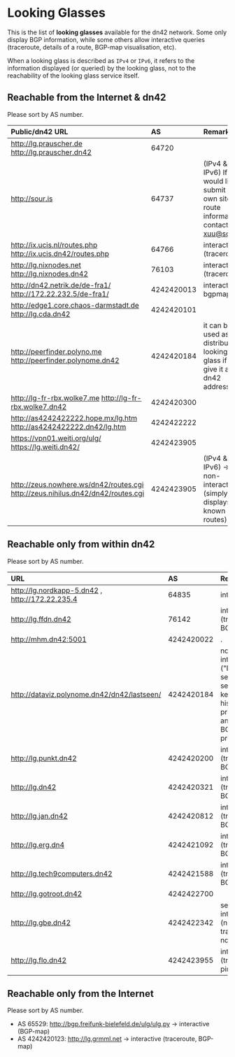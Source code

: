 # Looking Glasses

This is the list of **looking glasses** available for the dn42 network.  Some only display BGP information, while some others allow interactive queries (traceroute, details of a route, BGP-map visualisation, etc).

When a looking glass is described as `IPv4` or `IPv6`, it refers to the information displayed (or queried) by the looking glass, not to the reachability of the looking glass service itself.

## Reachable from the Internet & dn42

Please sort by AS number.

| Public/dn42 URL                            | AS                     | Remarks                    | State |
|:------------------------------------------------- |:---------------------- |:-------------------------- |:------|
|  http://lg.prauscher.de  http://lg.prauscher.dn42       |           64720         |                    | UP |
|  http://sour.is            |           64737        |         (IPv4 & IPv6) If you would like to submit your own site AS route information contact xuu@sour.is.   | UP |
|  http://ix.ucis.nl/routes.php   http://ix.ucis.dn42/routes.php        |           64766        |        interactive (traceroute)            | UP |
|  http://lg.nixnodes.net  http://lg.nixnodes.dn42         |           76103          |          interactive (traceroute)          | UP |
|  http://dn42.netrik.de/de-fra1/    http://172.22.232.5/de-fra1/         |          4242420013           |      interactive, bgpmap              | UP  |
|  http://edge1.core.chaos-darmstadt.de   http://lg.cda.dn42        |          4242420101          |                    |  |
|  http://peerfinder.polyno.me  http://peerfinder.polynome.dn42       |          4242420184           |        it can be used as a distributed looking glass if you give it a dn42 address.            | DOWN |
|  http://lg-fr-rbx.wolke7.me      http://lg-fr-rbx.wolke7.dn42      |          4242420300            |                    | DOWN |
|  http://as4242422222.hope.mx/lg.htm  http://as4242422222.dn42/lg.htm         |          4242422222           |                    | DOWN |
|  https://vpn01.weiti.org/ulg/  https://lg.weiti.dn42/      |          4242423905           |                    | UP |
|  http://zeus.nowhere.ws/dn42/routes.cgi  http://zeus.nihilus.dn42/dn42/routes.cgi      |          4242423905           |        (IPv4 & IPv6) → non-interactive (simply displays all known routes)             | DOWN |


## Reachable only from within dn42

Please sort by AS number.

| URL                                               | AS                     | Remarks                    | State |
|:------------------------------------------------- |:---------------------- |:-------------------------- |:------|
| http://lg.nordkapp-5.dn42 , http://172.22.235.4                       | 64835               |            interactive                | DOWN |
| http://lg.ffdn.dn42                        | 76142 |    interactive (traceroute, BGP-map) | DOWN |
| http://mhm.dn42:5001                             | 4242420022  | .  | UP |
| http://dataviz.polynome.dn42/dn42/lastseen/                            | 4242420184  | non-interactive ("BGP last seen" service: keeps an history of previously announced BGP prefixes)  | DOWN |
|  http://lg.punkt.dn42                          |  4242420200 | interactive (traceroute, BGP-map)  | DOWN |
|  http://lg.dn42                         |  4242420321 | interactive (traceroute, BGP-map) | UP |
|  http://lg.jan.dn42                          | 4242420812  | interactive (traceroute, BGP-map)  | UP |
|  http://lg.erg.dn4                          | 4242421092  | interactive (traceroute, BGP-map)  | DOWN |
|  http://lg.tech9computers.dn42                          | 4242421588  | interactive (traceroute, BGP-map)  | UP |
|  http://lg.gotroot.dn42                          | 4242422700  |  | UP |
|  http://lg.gbe.dn42                           | 4242422342  |  semi-interactive (no traceroute, no ping) | UP |
|  http://lg.flo.dn42                          | 4242423955  |   interactive (traceroute, ping) | DOWN |

## Reachable only from the Internet

Please sort by AS number.

* AS 65529: http://bgp.freifunk-bielefeld.de/ulg/ulg.py → interactive (BGP-map)
* AS 4242420123: http://lg.grmml.net → interactive (traceroute, BGP-map)